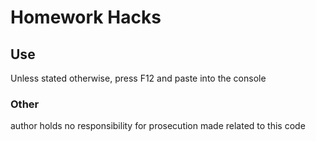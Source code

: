# Homework Hacks

## Use

Unless stated otherwise, press F12 and paste into the console

### Other

author holds no responsibility for prosecution made related to this code
